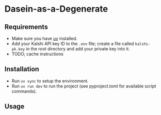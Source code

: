 # Dasein-as-a-Degenerate

## Requirements

- Make sure you have [uv](https://docs.astral.sh/uv/) installed.
- Add your Kalshi API key ID to the `.env` file; create a file called `kalshi-pk.key` in the root directory and add your private key into it.
- TODO; cache instructions

## Installation

- Run `uv sync` to setup the environment.
- Run `uv run dev` to run the project (see pyproject.toml for available script commands).

## Usage
